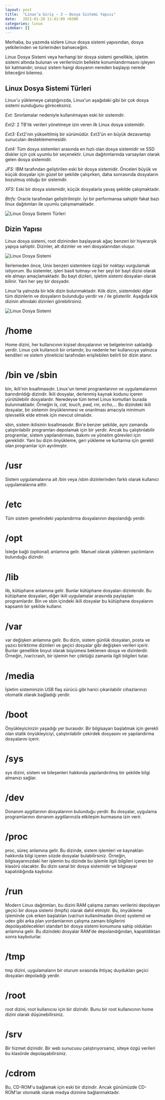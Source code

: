 ```yaml
---
layout: post
title:  "Linux’a Giriş — 3 — Dosya Sistemi Yapısı"
date:   2021-01-28 11:41:09 +0300
categories: linux
sidebar: []
---
```


Merhaba, bu yazımda sizlere Linux dosya sistemi yapısından, dosya yetkilerinden ve türlerinden bahseceğim.

Linux Dosya Sistemi veya herhangi bir dosya sistemi genellikle, işletim sistemi altında bulunan ve verilerinizin bellekte konumlandırmasını işleyen bir katmandır; onsuz sistem hangi dosyanın nereden başlayıp nerede biteceğini bilemez. 

## Linux Dosya Sistemi Türleri

Linux'u yüklemeye çalıştığınızda, Linux'un aşağıdaki gibi bir çok dosya sistemi sunduğunu göreceksiniz. 

*Ext:* Sınırlamalar nedeniyle kullanılmayan eski bir sistemdir.

*Ext2:* 2 TB'lık verileri yönetmeye izin veren ilk Linux dosya sistemidir.

*Ext3:* Ext2'nin yükseltilmiş bir sürümüdür. Ext3'ün en büyük dezavantajı sunucuları desteklememesidir. 

*Ext4:* Tüm dosya sistemleri arasında en hızlı olan dosya sistemidir ve SSD diskler için çok uyumlu bir seçenektir. Linux dağıtımlarında varsayılan olarak gelen dosya sistemidir.

*JFS:* IBM tarafından geliştirilen eski bir dosya sistemidir. Önceleri büyük ve küçük dosyalar için güzel bir şekilde çalışırken, daha sonrasında dosyaların bozulmuş olduğu bir sistemdir. 

*XFS:* Eski bir dosya sistemidir, küçük dosyalarla yavaş şekilde çalışmaktadır. 

*Btrfs:* Oracle tarafından geliştirilmiştir. İyi bir performansa sahiptir fakat bazı linux dağıtımları ile uyumlu çalışmamaktadır.

![Linux Dosya Sistemi Türleri](https://i.ibb.co/JFV6WL8/dosyaturleri.png)

## Dizin Yapısı

Linux dosya sistemi, root dizininden başlayarak ağaç benzeri bir hiyerarşik yapıya sahiptir. Dizinler, alt dizinler ve veri dosyalarından oluşur. 

![Linux Dosya Sistemi](https://i.ibb.co/D16HF1f/1-6-R-IBn49hxi4y-WBMp4-KJm-A.png)

İlerlemeden önce, Unix benzeri sistemlere özgü bir noktayı vurgulamak istiyorum. Bu sistemler, işleri basit tutmayı ve her şeyi bir bayt dizisi olarak ele almayı amaçlamaktadır. Bu bayt dizileri, işletim sistemi dosyaları olarak bilinir. Yani her şey bir dosyadır. 

Linux'ta yalnızda bir kök dizin bulunmaktadır. Kök dizin, sistemdeki diğer tüm dizinlerin ve dosyaların bulunduğu yerdir ve */* ile gösterilir. Aşağıda kök dizinin altındaki dizinleri görebilirsiniz. 

![Linux Dosya Sistemi](https://i.ibb.co/3hNK4H4/linuxdirectorys.png)

# /home 

Home dizini, her kullanıcının kişisel dosyalarının ve belgelerinin sakladığı yerdir. Linux çok kullanıcılı bir ortamdır, bu nedenle her kullanıcıya yalnızca kendileri ve sistem yöneticisi tarafından erişilebilen belirli bir dizin atanır. 

# /bin ve /sbin 

bin, ikili'nin kısaltmasıdır. Linux'un temel programlarının ve uygulamalarının barındırıldığı dizindir. İkili dosyalar, derlenmiş kaynak kodunu içeren yürütülebilir dosyalardır. Neredeyse tüm temel Linux komutları burada bulunmaktadır. Örneğin *ls, cat, touch, pwd, rm, echo,…* Bu dizindeki ikili dosyalar, bir sistemin önyüklenmesi ve onarılması amacıyla minimum işlevsellik elde etmek için mevcut olmalıdır.

sbin, sistem ikilisinin kısaltmasıdır. Bin'e benzer şekilde, aynı zamanda çalıştırılabilir programları depolamak için bir yerdir. Ancak bu çalıştırılabilir programlar, sistem yapılandırması, bakımı ve yönetim görevleri için gereklidir. Yani bu dizin önyükleme, geri yükleme ve kurtarma için gerekli olan programlar için ayrılmıştır.

# /usr 

Sistem uygulamalarına ait /bin veya /sbin dizinlerinden farklı olarak kullanıcı uygulamalarına aittir.

# /etc 

Tüm sistem genelindeki yapılandırma dosyalarının depolandığı yerdir.

# /opt 

İsteğe bağlı (optional) anlamına gelir. Manuel olarak yüklenen yazılımların bulunduğu dizindir.

# /lib

lib, kütüphane anlamına gelir. Bunlar kütüphane dosyaları dizinleridir. Bu kütüphane dosyaları, diğer ikili uygulamalar arasında paylaşılan programlardır. Bin ve sbin içindeki ikili dosyalar bu kütüphane dosyalarını kapsamlı bir şekilde kullanır. 

# /var 

var değişken anlamına gelir. Bu dizin, sistem günlük dosyaları, posta ve yazıcı biriktirme dizinleri ve geçici dosyalar gibi değişken verileri içerir. Bunlar genellikle boyut olarak büyümesi beklenen dosya ve dizinlerdir. Örneğin, /var/crash, bir işlemin her çöktüğü zamanla ilgili bilgileri tutar.

# /media 

İşletim sisteminizin USB flaş sürücü gibi harici çıkarılabilir cihazlarınızı otomatik olarak bağladığı yerdir.

# /boot 

Önyükleyicinizin yaşadığı yer burasıdır. Bir bilgisayarı başlatmak için gerekli olan statik önyükleyiciyi, çalıştırılabilir çekirdek dosyasını ve yapılandırma dosyalarını içerir.

# /sys 

sys dizini, sistem ve bileşenleri hakkında yapılandırılmış bir şekilde bilgi almanızı sağlar.

# /dev 

Donanım aygıtlarının dosyalarının bulunduğu yerdir. Bu dosyalar, uygulama programlarının donanım aygıtlarınızla etkileşim kurmasına izin verir. 

# /proc

proc, süreç anlamına gelir. Bu dizinde, sistem işlemleri ve kaynakları hakkında bilgi içeren sözde dosyalar bulabilirsiniz. Örneğin, bilgisayarınızdaki her işlemin bu dizinde bu işlemle ilgili bilgileri içeren bir klasörü olacaktır. Bu dizin sanal bir dosya sistemidir ve bilgisayar kapatıldığında kaybolur.

# /run 

Modern Linux dağıtımları, bu dizini RAM çalışma zamanı verilerini depolayan geçici bir dosya sistemi (tmpfs) olarak dahil etmiştir. Bu, önyükleme işleminde çok erken başlatılan (var/run kullanılmadan önce) systemd ve udev gibi arka plan yordamlarının çalışma zamanı bilgilerini depolayabilecekleri standart bir dosya sistemi konumuna sahip oldukları anlamına gelir. Bu dizindeki dosyalar RAM'de depolandığından, kapatıldıktan sonra kaybolurlar.

# /tmp 

tmp dizini, uygulamaların bir oturum sırasında ihtiyaç duydukları geçici dosyaları depoladığı yerdir.

# /root 

root dizini, root kullanıcısı için bir dizindir. Bunu bir root kullanıcının home dizini olarak düşünebilirsiniz.

# /srv 

Bir hizmet dizinidir. Bir web sunucusu çalıştırıyorsanız, siteye özgü verileri bu klasörde depolayabilirsiniz.

# /cdrom 
Bu, CD-ROM'u bağlamak için eski bir dizindir. Ancak günümüzde CD-ROM'lar otomatik olarak medya dizinine bağlanmaktadır.

